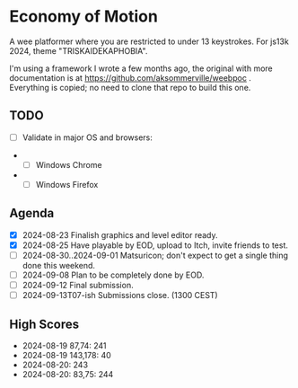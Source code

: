 # Economy of Motion

A wee platformer where you are restricted to under 13 keystrokes.
For js13k 2024, theme "TRISKAIDEKAPHOBIA".

I'm using a framework I wrote a few months ago, 
the original with more documentation is at https://github.com/aksommerville/weebpoc .
Everything is copied; no need to clone that repo to build this one.

## TODO

- [ ] Validate in major OS and browsers:
- - [ ] Windows Chrome
- - [ ] Windows Firefox

## Agenda

- [x] 2024-08-23 Finalish graphics and level editor ready.
- [x] 2024-08-25 Have playable by EOD, upload to Itch, invite friends to test.
- [ ] 2024-08-30..2024-09-01 Matsuricon; don't expect to get a single thing done this weekend.
- [ ] 2024-09-08 Plan to be completely done by EOD.
- [ ] 2024-09-12 Final submission.
- [ ] 2024-09-13T07-ish Submissions close. (1300 CEST)

## High Scores

- 2024-08-19 87,74: 241
- 2024-08-19 143,178: 40
- 2024-08-20: 243
- 2024-08-20: 83,75: 244
